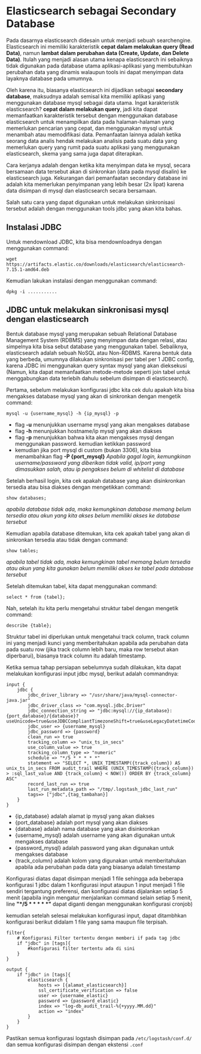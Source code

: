 # Elasticsearch sebagai Secondary Database
Pada dasarnya elasticsearch didesain untuk menjadi sebuah searchengine. Elasticsearch ini memiliki karakteristik **cepat dalam melakukan query (Read Data)**, namun **lambat dalam perubahan data (Create, Update, dan Delete Data)**. Itulah yang menjadi alasan utama kenapa elasticsearch ini sebaiknya tidak digunakan pada database utama aplikasi-aplikasi yang membutuhkan perubahan data yang dinamis walaupun tools ini dapat menyimpan data layaknya database pada umumnya.

Oleh karena itu, biasanya elasticsearch ini dijadikan sebagai **secondary database**, maksudnya adalah semisal kita memiliki aplikasi yang menggunakan database mysql sebagai data utama. Ingat karakteristik elasticsearch? **cepat dalam melakukan query**, jadi kita dapat memanfaatkan karakteristik tersebut dengan menggunakan database elasticsearch untuk menampilkan data pada halaman-halaman yang memerlukan pencarian yang cepat, dan menggunakan mysql untuk menambah atau memodifikasi data. Pemanfaatan lainnya adalah ketika seorang data analis hendak melakukan analisis pada suatu data yang memerlukan query yang rumit pada suatu aplikasi yang menggunakan elasticsearch, skema yang sama juga dapat diterapkan.

Cara kerjanya adalah dengan ketika kita menyimpan data ke mysql, secara bersamaan data tersebut akan di sinkronkan (data pada mysql disalin) ke elasticsearch juga. Kekurangan dari pemanfaatan secondary database ini adalah kita memerlukan penyimpanan yang lebih besar (2x lipat) karena data disimpan di mysql dan elasticsearch secara bersamaan. 

Salah satu cara yang dapat digunakan untuk melakukan sinkronisasi tersebut adalah dengan menggunakan tools jdbc yang akan kita bahas.

## Instalasi JDBC
Untuk mendownload JDBC, kita bisa mendownloadnya dengan menggunakan command:
    
    wget https://artifacts.elastic.co/downloads/elasticsearch/elasticsearch-7.15.1-amd64.deb

Kemudian lakukan instalasi dengan menggunakan command:

    dpkg -i ...........


## JDBC untuk melakukan sinkronisasi mysql dengan elasticsearch
Bentuk database mysql yang merupakan sebuah Relational Database Management System (RDBMS) yang menyimpan data dengan relasi, atau simpelnya kita bisa sebut database yang menggunakan tabel. Sebaliknya, elasticsearch adalah sebuah NoSQL atau Non-RDBMS. Karena bentuk data yang berbeda, umumnya dilakukan sinkronisasi per tabel per 1 JDBC config, karena JDBC ini menggunakan query syntax mysql yang akan dieksekusi (Namun, kita dapat memanfaatkan metode-metode seperti join tabel untuk menggabungkan data terlebih dahulu sebelum disimpan di elasticsearch).

Pertama, sebelum melakukan konfigurasi jdbc kita cek dulu apakah kita bisa mengakses database mysql yang akan di sinkronkan dengan mengetik command:

    mysql -u {username_mysql} -h {ip_mysql} -p

* flag **-u** menunjukkan username mysql yang akan mengakses database
* flag **-h** menunjukkan hostname/ip mysql yang akan diakses
* flag **-p** menunjukkan bahwa kita akan mengakses mysql dengan menggunakan password. kemudian ketikkan password
* kemudian jika port mysql di custom (bukan 3306), kita bisa menambahkan flag **-P {port_mysql}**
<em>Apabila gagal login, kemungkinan username/password yang diberikan tidak valid, ip/port yang dimasukkan salah, atau ip pengakses belum di whitelist di database</em>

Setelah berhasil login, kita cek apakah database yang akan disinkronkan tersedia atau bisa diakses dengan mengetikkan command:

    show databases;

<em>apabila database tidak ada, maka kemungkinan database memang belum tersedia atau akun yang kita akses belum memiliki akses ke database tersebut</em>

Kemudian apabila database ditemukan, kita cek apakah tabel yang akan di sinkronkan tersedia atau tidak dengan command:

    show tables;

<em>apabila tabel tidak ada, maka kemungkinan tabel memang belum tersedia atau akun yang kita gunakan belum memiliki akses ke tabel pada database tersebut</em>

Setelah ditemukan tabel, kita dapat menggunakan command:

    select * from {tabel};

Nah, setelah itu kita perlu mengetahui struktur tabel dengan mengetik command:

    describe {table};

Struktur tabel ini diperlukan untuk mengetahui track column, track column ini yang menjadi kunci yang memberitahukan apabila ada perubahan data pada suatu row (jika track column lebih baru, maka row tersebut akan diperbarui), biasanya track column itu adalah timestamp.

Ketika semua tahap persiapan sebelumnya sudah dilakukan, kita dapat melakukan konfigurasi input jdbc mysql, berikut adalah commandnya:

    input {
        jdbc {
            jdbc_driver_library => "/usr/share/java/mysql-connector-java.jar"
            jdbc_driver_class => "com.mysql.jdbc.Driver"
            jdbc_connection_string => "jdbc:mysql://{ip_database}:{port_database}/{database}?useUnicode=true&useJDBCCompliantTimezoneShift=true&useLegacyDatetimeCode=false&serverTimezone=Asia/Jakarta"
            jdbc_user => {username_mysql}
            jdbc_password => {password}
            clean_run => true
            tracking_column => "unix_ts_in_secs"
            use_column_value => true
            tracking_column_type => "numeric"
            schedule => "*/5 * * * * *"
            statement => "SELECT *, UNIX_TIMESTAMP({track_column}) AS unix_ts_in_secs FROM audit_trail WHERE (UNIX_TIMESTAMP({track_column}) > :sql_last_value AND {track_column} < NOW()) ORDER BY {track_column} ASC"
            record_last_run => true
            last_run_metadata_path => "/tmp/.logstash_jdbc_last_run"
            tags=> ["jdbc",{tag_tambahan}]
        }
    }

* {ip_database} adalah alamat ip mysql yang akan diakses
* {port_database} adalah port mysql yang akan diakses
* {database} adalah nama database yang akan disinkronkan
* {username_mysql} adalah username yang akan digunakan untuk mengakses database
* {password_mysql} adalah password yang akan digunakan untuk mengakses database
* {track_column} adalah kolom yang digunakan untuk memberitahukan apabila ada perubahan pada data yang biasanya adalah timestamp

Konfigurasi diatas dapat disimpan menjadi 1 file sehingga ada beberapa konfigurasi 1 jdbc dalam 1 konfigurasi input ataupun 1 input menjadi 1 file sendiri tergantung preferensi, dan konfigurasi diatas dijalankan setiap 5 menit (apabila ingin mengatur menjalankan command selain setiap 5 menit, line <b>"\*/5 \* \* \* \* \*"</b> dapat diganti dengan menggunakan konfigurasi cronjob)

kemudian setelah selesai melakukan konfigurasi input, dapat ditambhkan konfigurasi berikut didalam 1 file yang sama maupun file terpisah.

    filter{
        # Konfigurasi Filter tertentu dengan memberi if pada tag jdbc
        if "jdbc" in [tags]{
            #konfigurasi filter tertentu ada di sini
        }
    }

    output {
        if "jdbc" in [tags]{
            elasticsearch {
                hosts => [{alamat_elasticsearch}]
                ssl_certificate_verification => false
                user => {username_elastic}
                password => {password_elastic}
                index => "log-db_audit_trail-%{+yyyy.MM.dd}"
                action => "index"
            }
        }
    }

Pastikan semua konfigurasi logstash disimpan pada `/etc/logstash/conf.d/` dan semua konfigurasi disimpan dengan ekstensi `.conf`